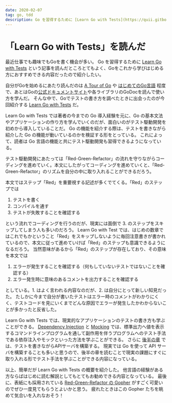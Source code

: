 ```yaml
---
date: 2020-02-07
tag: go, tdd
description: Go を習得するために [Learn Go with Tests](https://quii.gitbook.io/learn-go-with-tests/) という記事を読んだところとてもよく、Goをこれから学びはじめる方におすすめできる内容だったので紹介したい。
---
```


# 「Learn Go with Tests」を読んだ

最近仕事でも趣味でもGoを書く機会が多い。
Go を習得するために [Learn Go with Tests](https://quii.gitbook.io/learn-go-with-tests/) という記事を読んだところとてもよく、Goをこれから学びはじめる方におすすめできる内容だったので紹介したい。

自分がGoを始めるにあたり読んだのは [A Tour of Go](https://tour.golang.org/) や [はじめてのGo言語](http://cuto.unirita.co.jp/gostudy/) 程度で、あとはGoの[公式ドキュメントサイト](https://golang.org/doc/)や各ライブラリのGoDocを読んで使い方を学んだ。
そんな中で、Goでテストの書き方を調べたときに出会ったのが今回紹介する [Learn Go with Tests](https://quii.gitbook.io/learn-go-with-tests/) だ。

Learn Go with Tests では著者の今までの Go 導入経験を元に、Go の基本文法やアプリケーションの作り方を学んでいくのだが、面白いのがテスト駆動開発を初めから導入していることだ。
Go の機能を紹介する際は、テストを書きながら紹介した Go の機能が動いているのかを検証する形をとっている。
これによって、読者は Go 言語の機能と共にテスト駆動開発も習得できるようになっている。

テスト駆動開発にあたっては「Red-Green-Refactor」の流れを守りながらコーディングを進めていく。本文にしたがってコーディングを進めていくと、「Red-Green-Refactor」のリズムを自分の中に取り入れることができるだろう。

本文ではステップ「Red」を重要視する記述が多くでてくる。「Red」のステップでは

1. テストを書く
2. コンパイルを通す
3. テストが失敗することを確認する

という流れでコーディングを行うのだが、現実には面倒で 3. のステップをスキップしてしまう人も多いのだろう。
Learn Go with Test では、はじめの数章ではこれでもかということ「Red」をスキップしないように毎回注意書きが書かれているので、本文に従って進めていけば「Red」のステップも意識できるようになるだろう。
当然意味があるから「Red」のステップが存在しており、その意味を本文では

1. エラーが発生することを確認する（何もしていないテストではないことを確認する）
2. エラー発生時に意味のあるコメントを出力することを確認する

としている。1. はよく言われる内容なのだが、2. は自分にとって新しい知見だった。
たしかに今まで自分が書いたテストはエラー時のコメントがわかりにくく、テストコードを見にいくまでどんな原因でエラーが発生したかわからないことが多かったと反省した。

Learn Go with Tests では、現実的なアプリケーションのテストの書き方も学ぶことができる。
[Dependency Injection](https://quii.gitbook.io/learn-go-with-tests/go-fundamentals/dependency-injection) と [Mocking](https://quii.gitbook.io/learn-go-with-tests/go-fundamentals/mocking) では、標準出力へ値を表示するコマンドラインプログラムを通して副作用を伴うプログラムへのテスト手法である依存注入やモックといった方法を学ぶことができる。
さらに [後半の章](https://quii.gitbook.io/learn-go-with-tests/build-an-application/app-intro) では、テストを書きながらAPIサーバを構築する。
現実では Go を使って API サーバを構築することも多いと思うので、後半の章を読むことで現実の課題にすぐに取り入れる形でテスト手法を学ぶことができる内容になっている。

以上、簡単だが Learn Go with Tests の概要を紹介した。
他言語の経験がある方ならばはじめに読む解説としてもとてもお勧めできる内容となっている。
最後に、表紙にも採用されている [Red-Green-Refactor の Gopher](https://github.com/quii/learn-go-with-tests/blob/master/red-green-blue-gophers-smaller.png) がすごく可愛いのでぜひ一度見てもらうとよいかと思う。
疲れたときはこの Gopher たちを眺めて気合いを入れなおそう！